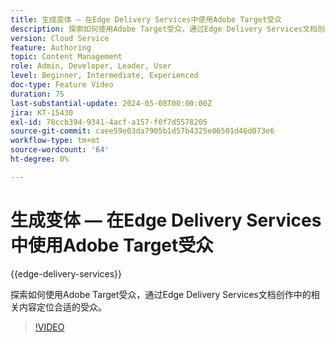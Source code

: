 ```yaml
---
title: 生成变体 — 在Edge Delivery Services中使用Adobe Target受众
description: 探索如何使用Adobe Target受众，通过Edge Delivery Services文档创作中的相关内容定位合适的受众。
version: Cloud Service
feature: Authoring
topic: Content Management
role: Admin, Developer, Leader, User
level: Beginner, Intermediate, Experienced
doc-type: Feature Video
duration: 75
last-substantial-update: 2024-05-08T00:00:00Z
jira: KT-15430
exl-id: 78ccb394-9341-4acf-a157-f0f7d5578205
source-git-commit: caee59e03da7905b1d57b4325e06501d46d073e6
workflow-type: tm+mt
source-wordcount: '64'
ht-degree: 0%

---
```


# 生成变体 — 在Edge Delivery Services中使用Adobe Target受众

{{edge-delivery-services}}

探索如何使用Adobe Target受众，通过Edge Delivery Services文档创作中的相关内容定位合适的受众。

>[!VIDEO](https://video.tv.adobe.com/v/3428792/?learn=on)
